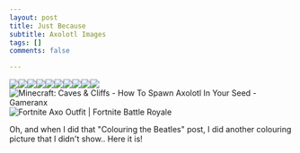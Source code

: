 ```yaml
---
layout: post
title: Just Because
subtitle: Axolotl Images
tags: []
comments: false

---
```

![](https://animalfactguide.com/wp-content/uploads/2020/12/axolotlclif-scaled-e1609396598802-300x217.jpg)![](https://i.redd.it/ciaye0jnbfu21.jpg)![](https://cdn.mos.cms.futurecdn.net/hKm2MuLdDLubD6rgeYLeDM.jpg)![](https://i.pinimg.com/originals/bc/62/6d/bc626df850e41bed707dd06b38b4e9e4.jpg)![](https://i.pinimg.com/originals/15/8b/94/158b9401b8461cb063ca91565bc0391d.jpg)![](https://previews.123rf.com/images/worldofvector/worldofvector2003/worldofvector200300143/144029731-white-axolotyl-mexican-salamander-cute-axolotl-ambysoma-mexicanum-cartoon-kawaii-funny-smiling-baby-.jpg)![](https://thumbs.dreamstime.com/z/set-watercolor-kawaii-cute-coral-axolotl-ambystoma-salamander-sea-weed-water-plants-137074287.jpg)![](https://i.pinimg.com/originals/ce/9b/e3/ce9be34bbe49c4ae406ff4b2e8928dcc.jpg)![](https://i.redd.it/ynispqx5po561.png)![](https://i.ytimg.com/vi/PCuQjBhs8zw/hqdefault.jpg)![Minecraft: Caves & Cliffs - How To Spawn Axolotl In Your Seed - Gameranx](https://gameranx.com/wp-content/uploads/2021/06/Screenshot-2021-06-14-00.15.21-1024x523.png)![Fortnite Axo Outfit | Fortnite Battle Royale](https://fortnitefun.net/wp-content/uploads/2020/08/Fortnite-Axo-skin-2.jpg)

Oh, and when I did that "Colouring the Beatles" post, I did another colouring picture that I didn't show.. Here it is!